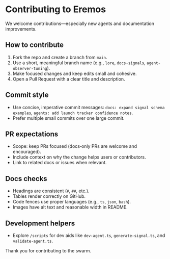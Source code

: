 # Contributing to Eremos

We welcome contributions—especially new agents and documentation improvements.

## How to contribute
1. Fork the repo and create a branch from `main`.
2. Use a short, meaningful branch name (e.g., `lore`, `docs-signals`, `agent-observer-tuning`).
3. Make focused changes and keep edits small and cohesive.
4. Open a Pull Request with a clear title and description.

## Commit style
- Use concise, imperative commit messages: `docs: expand signal schema examples`, `agents: add launch tracker confidence notes`.
- Prefer multiple small commits over one large commit.

## PR expectations
- Scope: keep PRs focused (docs‑only PRs are welcome and encouraged).
- Include context on why the change helps users or contributors.
- Link to related docs or issues when relevant.

## Docs checks
- Headings are consistent (`#`, `##`, etc.).
- Tables render correctly on GitHub.
- Code fences use proper languages (e.g., `ts`, `json`, `bash`).
- Images have alt text and reasonable width in README.

## Development helpers
- Explore `/scripts` for dev aids like `dev-agent.ts`, `generate-signal.ts`, and `validate-agent.ts`.

Thank you for contributing to the swarm.
